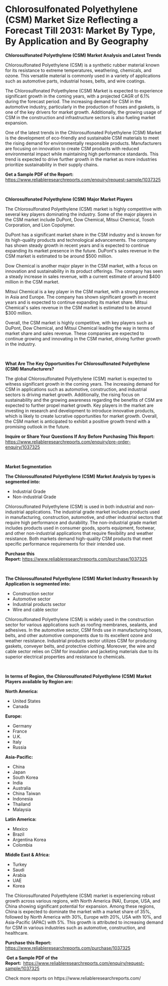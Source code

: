<p><h1>Chlorosulfonated Polyethylene (CSM) Market Size Reflecting a Forecast Till 2031: Market By Type, By Application and By Geography</h1></p><p><strong>Chlorosulfonated Polyethylene (CSM) Market Analysis and Latest Trends</strong></p>
<p><p>Chlorosulfonated Polyethylene (CSM) is a synthetic rubber material known for its resistance to extreme temperatures, weathering, chemicals, and ozone. This versatile material is commonly used in a variety of applications such as automotive parts, industrial hoses, belts, and wire coatings.</p><p>The Chlorosulfonated Polyethylene (CSM) Market is expected to experience significant growth in the coming years, with a projected CAGR of 6.1% during the forecast period. The increasing demand for CSM in the automotive industry, particularly in the production of hoses and gaskets, is one of the key drivers for market growth. Additionally, the growing usage of CSM in the construction and infrastructure sectors is also fueling market expansion.</p><p>One of the latest trends in the Chlorosulfonated Polyethylene (CSM) Market is the development of eco-friendly and sustainable CSM materials to meet the rising demand for environmentally responsible products. Manufacturers are focusing on innovation to create CSM products with reduced environmental impact while maintaining high performance standards. This trend is expected to drive further growth in the market as more industries prioritize sustainability in their supply chains.</p></p>
<p><strong>Get a Sample PDF of the Report:&nbsp;</strong> <a href="https://www.reliableresearchreports.com/enquiry/request-sample/1037325">https://www.reliableresearchreports.com/enquiry/request-sample/1037325</a></p>
<p>&nbsp;</p>
<p><strong>Chlorosulfonated Polyethylene (CSM) Major Market Players</strong></p>
<p><p>The Chlorosulfonated Polyethylene (CSM) market is highly competitive with several key players dominating the industry. Some of the major players in the CSM market include DuPont, Dow Chemical, Mitsui Chemical, Tosoh Corporation, and Lion Copolymer.</p><p>DuPont has a significant market share in the CSM industry and is known for its high-quality products and technological advancements. The company has shown steady growth in recent years and is expected to continue expanding its market presence in the future. DuPont's sales revenue in the CSM market is estimated to be around $500 million.</p><p>Dow Chemical is another major player in the CSM market, with a focus on innovation and sustainability in its product offerings. The company has seen a steady increase in sales revenue, with a current estimate of around $400 million in the CSM market.</p><p>Mitsui Chemical is a key player in the CSM market, with a strong presence in Asia and Europe. The company has shown significant growth in recent years and is expected to continue expanding its market share. Mitsui Chemical's sales revenue in the CSM market is estimated to be around $300 million.</p><p>Overall, the CSM market is highly competitive, with key players such as DuPont, Dow Chemical, and Mitsui Chemical leading the way in terms of market share and sales revenue. These companies are expected to continue growing and innovating in the CSM market, driving further growth in the industry.</p></p>
<p>&nbsp;</p>
<p><strong>What Are The Key Opportunities For Chlorosulfonated Polyethylene (CSM) Manufacturers?</strong></p>
<p><p>The global Chlorosulfonated Polyethylene (CSM) market is expected to witness significant growth in the coming years. The increasing demand for CSM in applications such as automotive, construction, and industrial sectors is driving market growth. Additionally, the rising focus on sustainability and the growing awareness regarding the benefits of CSM are expected to further propel market growth. Key players in the market are investing in research and development to introduce innovative products, which is likely to create lucrative opportunities for market growth. Overall, the CSM market is anticipated to exhibit a positive growth trend with a promising outlook in the future.</p></p>
<p><strong>Inquire or Share Your Questions If Any Before Purchasing This Report:</strong> <a href="https://www.reliableresearchreports.com/enquiry/pre-order-enquiry/1037325">https://www.reliableresearchreports.com/enquiry/pre-order-enquiry/1037325</a></p>
<p>&nbsp;</p>
<p><strong>Market Segmentation</strong></p>
<p><strong>The Chlorosulfonated Polyethylene (CSM) Market Analysis by types is segmented into:</strong></p>
<p><ul><li>Industrial Grade</li><li>Non-industrial Grade</li></ul></p>
<p><p>Chlorosulfonated Polyethylene (CSM) is used in both industrial and non-industrial applications. The industrial grade market includes products used in manufacturing, construction, automotive, and other industrial sectors that require high performance and durability. The non-industrial grade market includes products used in consumer goods, sports equipment, footwear, and other non-industrial applications that require flexibility and weather resistance. Both markets demand high-quality CSM products that meet specific performance requirements for their intended use.</p></p>
<p><strong>Purchase this Report:&nbsp;</strong><a href="https://www.reliableresearchreports.com/purchase/1037325">https://www.reliableresearchreports.com/purchase/1037325</a></p>
<p>&nbsp;</p>
<p><strong>The Chlorosulfonated Polyethylene (CSM) Market Industry Research by Application is segmented into:</strong></p>
<p><ul><li>Construction sector</li><li>Automotive sector</li><li>Industrial products sector</li><li>Wire and cable sector</li></ul></p>
<p><p>Chlorosulfonated Polyethylene (CSM) is widely used in the construction sector for various applications such as roofing membranes, sealants, and adhesives. In the automotive sector, CSM finds use in manufacturing hoses, belts, and other automotive components due to its excellent ozone and weather resistance. Industrial products sector utilizes CSM for producing gaskets, conveyer belts, and protective clothing. Moreover, the wire and cable sector relies on CSM for insulation and jacketing materials due to its superior electrical properties and resistance to chemicals.</p></p>
<p>&nbsp;</p>
<p><strong>In terms of Region, the Chlorosulfonated Polyethylene (CSM) Market Players available by Region are:</strong></p>
<p>
    <p> <strong> North America: </strong>
        <ul>
            <li>United States</li>
            <li>Canada</li>
        </ul>
        </p> 
    <p> <strong> Europe: </strong>
        <ul>
            <li>Germany</li>
            <li>France</li>
            <li>U.K.</li>
            <li>Italy</li>
            <li>Russia</li>
        </ul>
        </p> 
    <p> <strong> Asia-Pacific: </strong>
        <ul>
            <li>China</li>
            <li>Japan</li>
            <li>South Korea</li>
            <li>India</li>
            <li>Australia</li>
            <li>China Taiwan</li>
            <li>Indonesia</li>
            <li>Thailand</li>
            <li>Malaysia</li>
        </ul>
        </p> 
    <p> <strong> Latin America: </strong>
        <ul>
            <li>Mexico</li>
            <li>Brazil</li>
            <li>Argentina Korea</li>
            <li>Colombia</li>
        </ul>
        </p> 
    <p> <strong> Middle East & Africa: </strong>
        <ul>
            <li>Turkey</li>
            <li>Saudi</li>
            <li>Arabia</li>
            <li>UAE</li>
            <li>Korea</li>
        </ul>
    </p>
    </p>
<p><p>The Chlorosulfonated Polyethylene (CSM) market is experiencing robust growth across various regions, with North America (NA), Europe, USA, and China showing significant potential for expansion. Among these regions, China is expected to dominate the market with a market share of 35%, followed by North America with 30%, Europe with 20%, USA with 10%, and Asia-Pacific (APAC) with 5%. This growth is attributed to increasing demand for CSM in various industries such as automotive, construction, and healthcare.</p></p>
<p><strong>Purchase this Report: </strong><a href="https://www.reliableresearchreports.com/purchase/1037325">https://www.reliableresearchreports.com/purchase/1037325</a></p>
<p>&nbsp;<strong>Get a Sample PDF of the Report:&nbsp;&nbsp;</strong><a href="https://www.reliableresearchreports.com/enquiry/request-sample/1037325">https://www.reliableresearchreports.com/enquiry/request-sample/1037325</a></p>
<p><strong></strong></p>
<p>Check more reports on https://www.reliableresearchreports.com/</p>